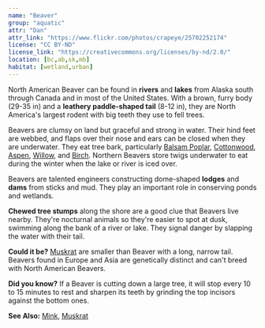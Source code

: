 ```yaml
---
name: "Beaver"
group: "aquatic"
attr: "Dan"
attr_link: "https://www.flickr.com/photos/crapeye/25702252174"
license: "CC BY-ND"
license_link: "https://creativecommons.org/licenses/by-nd/2.0/"
location: [bc,ab,sk,mb]
habitat: [wetland,urban]
---
```

North American Beaver can be found in **rivers** and **lakes** from Alaska south through Canada and in most of the United States. With a brown, furry body (29-35 in) and a **leathery paddle-shaped tail** (8-12 in), they are North America's largest rodent with big teeth they use to fell trees.

Beavers are clumsy on land but graceful and strong in water. Their hind feet are webbed, and flaps over their nose and ears can be closed when they are underwater. They eat tree bark, particularly [Balsam Poplar](/trees/balpop/), [Cottonwood](/trees/cotton/), [Aspen](/trees/aspen/), [Willow](/trees/willow/), and [Birch](/trees/birch/). Northern Beavers store twigs underwater to eat during the winter when the lake or river is iced over.

Beavers are talented engineers constructing dome-shaped **lodges** and **dams** from sticks and mud. They play an important role in conserving ponds and wetlands.

**Chewed tree stumps** along the shore are a good clue that Beavers live nearby. They're nocturnal animals so they're easier to spot at dusk, swimming along the bank of a river or lake. They signal danger by slapping the water with their tail.

**Could it be?** [Muskrat](/animals/muskrat/) are smaller than Beaver with a long, narrow tail. Beavers found in Europe and Asia are genetically distinct and can't breed with North American Beavers.

**Did you know?** If a Beaver is cutting down a large tree, it will stop every 10 to 15 minutes to rest and sharpen its teeth by grinding the top incisors against the bottom ones.

<!-- generated, do not edit -->
**See Also:**
[Mink](/animals/mink/),
[Muskrat](/animals/muskrat/)
